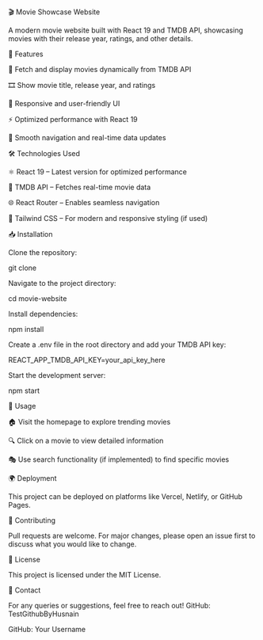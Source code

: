 🎬 Movie Showcase Website

A modern movie website built with React 19 and TMDB API, showcasing movies with their release year, ratings, and other details.

🚀 Features

📌 Fetch and display movies dynamically from TMDB API

🎞️ Show movie title, release year, and ratings

📱 Responsive and user-friendly UI

⚡ Optimized performance with React 19

🔄 Smooth navigation and real-time data updates

🛠️ Technologies Used

⚛️ React 19 – Latest version for optimized performance

🎥 TMDB API – Fetches real-time movie data

🌐 React Router – Enables seamless navigation

🎨 Tailwind CSS – For modern and responsive styling (if used)

📥 Installation

Clone the repository:

git clone 

Navigate to the project directory:

cd movie-website

Install dependencies:

npm install

Create a .env file in the root directory and add your TMDB API key:

REACT_APP_TMDB_API_KEY=your_api_key_here

Start the development server:

npm start

🎯 Usage

🏠 Visit the homepage to explore trending movies

🔍 Click on a movie to view detailed information

🎭 Use search functionality (if implemented) to find specific movies

🌍 Deployment

This project can be deployed on platforms like Vercel, Netlify, or GitHub Pages.

🤝 Contributing

Pull requests are welcome. For major changes, please open an issue first to discuss what you would like to change.

📜 License

This project is licensed under the MIT License.

📩 Contact

For any queries or suggestions, feel free to reach out!
GitHub: TestGithubByHusnain


GitHub: Your Username
